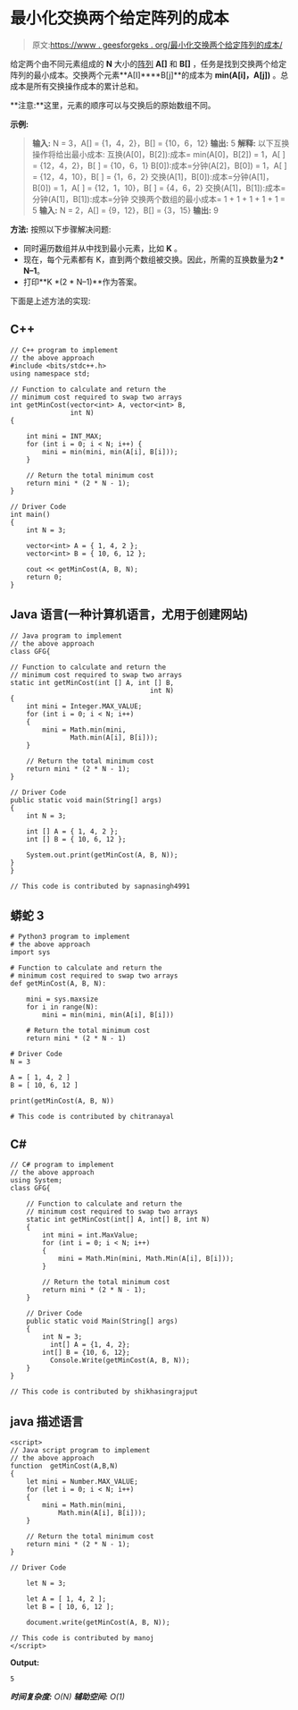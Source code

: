 # 最小化交换两个给定阵列的成本

> 原文:[https://www . geesforgeks . org/最小化交换两个给定阵列的成本/](https://www.geeksforgeeks.org/minimize-cost-to-swap-two-given-arrays/)

给定两个由不同元素组成的 **N** 大小的[阵列](https://www.geeksforgeeks.org/introduction-to-arrays/) **A[]** 和 **B[]** ，任务是找到交换两个给定阵列的最小成本。交换两个元素**A[I]****B[j]**的成本为 **min(A[i]，A[j])** 。总成本是所有交换操作成本的累计总和。

**注意:**这里，元素的顺序可以与交换后的原始数组不同。

**示例:**

> **输入:** N = 3，A[] = {1，4，2}，B[] = {10，6，12}
> **输出:** 5
> **解释:**
> 以下互换操作将给出最小成本:
> 互换(A[0]，B[2]):成本= min(A[0]，B[2]) = 1，A[ ] = {12，4，2}，B[ ] = {10，6，1}
> B[0]):成本=分钟(A[2]，B[0]) = 1，A[ ] = {12，4，10}，B[ ] = {1，6，2}
> 交换(A[1]，B[0]):成本=分钟(A[1]，B[0]) = 1，A[ ] = {12，1，10}，B[ ] = {4，6，2}
> 交换(A[1]，B[1]):成本=分钟(A[1]，B[1]):成本=分钟 交换两个数组的最小成本= 1 + 1 + 1 + 1 + 1 = 5
> **输入:** N = 2，A[] = {9，12}，B[] = {3，15}
> **输出:** 9

**方法:**
按照以下步骤解决问题:

*   同时遍历数组并从中找到最小元素，比如 **K** 。
*   现在，每个元素都有 K，直到两个数组被交换。因此，所需的互换数量为**2 * N–1**。
*   打印**K *(2 * N–1)**作为答案。

下面是上述方法的实现:

## C++

```
// C++ program to implement
// the above approach
#include <bits/stdc++.h>
using namespace std;

// Function to calculate and return the
// minimum cost required to swap two arrays
int getMinCost(vector<int> A, vector<int> B,
               int N)
{

    int mini = INT_MAX;
    for (int i = 0; i < N; i++) {
        mini = min(mini, min(A[i], B[i]));
    }

    // Return the total minimum cost
    return mini * (2 * N - 1);
}

// Driver Code
int main()
{
    int N = 3;

    vector<int> A = { 1, 4, 2 };
    vector<int> B = { 10, 6, 12 };

    cout << getMinCost(A, B, N);
    return 0;
}
```

## Java 语言(一种计算机语言，尤用于创建网站)

```
// Java program to implement
// the above approach
class GFG{

// Function to calculate and return the
// minimum cost required to swap two arrays
static int getMinCost(int [] A, int [] B,
                                   int N)
{
    int mini = Integer.MAX_VALUE;
    for (int i = 0; i < N; i++)
    {
        mini = Math.min(mini,
               Math.min(A[i], B[i]));
    }

    // Return the total minimum cost
    return mini * (2 * N - 1);
}

// Driver Code
public static void main(String[] args)
{
    int N = 3;

    int [] A = { 1, 4, 2 };
    int [] B = { 10, 6, 12 };

    System.out.print(getMinCost(A, B, N));
}
}

// This code is contributed by sapnasingh4991
```

## 蟒蛇 3

```
# Python3 program to implement
# the above approach
import sys

# Function to calculate and return the
# minimum cost required to swap two arrays
def getMinCost(A, B, N):

    mini = sys.maxsize
    for i in range(N):
        mini = min(mini, min(A[i], B[i]))

    # Return the total minimum cost
    return mini * (2 * N - 1)

# Driver Code
N = 3

A = [ 1, 4, 2 ]
B = [ 10, 6, 12 ]

print(getMinCost(A, B, N))

# This code is contributed by chitranayal
```

## C#

```
// C# program to implement
// the above approach
using System;
class GFG{

    // Function to calculate and return the
    // minimum cost required to swap two arrays
    static int getMinCost(int[] A, int[] B, int N)
    {
        int mini = int.MaxValue;
        for (int i = 0; i < N; i++)
        {
            mini = Math.Min(mini, Math.Min(A[i], B[i]));
        }

        // Return the total minimum cost
        return mini * (2 * N - 1);
    }

    // Driver Code
    public static void Main(String[] args)
    {
        int N = 3;
          int[] A = {1, 4, 2};
        int[] B = {10, 6, 12};
          Console.Write(getMinCost(A, B, N));
    }
}

// This code is contributed by shikhasingrajput
```

## java 描述语言

```
<script>
// Java script program to implement
// the above approach
function  getMinCost(A,B,N)
{
    let mini = Number.MAX_VALUE;
    for (let i = 0; i < N; i++)
    {
        mini = Math.min(mini,
            Math.min(A[i], B[i]));
    }

    // Return the total minimum cost
    return mini * (2 * N - 1);
}

// Driver Code

    let N = 3;

    let A = [ 1, 4, 2 ];
    let B = [ 10, 6, 12 ];

    document.write(getMinCost(A, B, N));

// This code is contributed by manoj
</script>
```

**Output:** 

```
5
```

***时间复杂度:** O(N)*
***辅助空间:** O(1)*